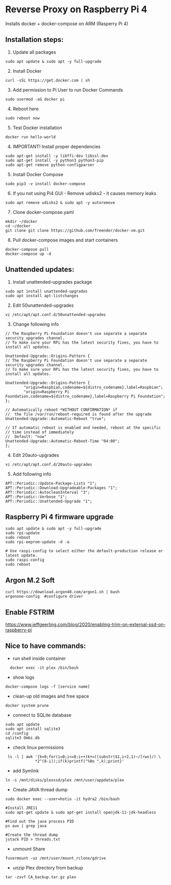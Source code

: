 # Reverse Proxy on Raspberry Pi 4

Installs docker + docker-compose on ARM (Rasperry Pi 4)
## Installation steps:
1. Update all packages
```
sudo apt update & sudo apt -y full-upgrade
```
2. Install Docker
```
curl -sSL https://get.docker.com | sh
```
3. Add permission to Pi User to run Docker Commands
```
sudo usermod -aG docker pi
```
4. Reboot here
```
sudo reboot now
```
5. Test Docker installation
```
docker run hello-world
```
4. IMPORTANT! Install proper dependencies
```
sudo apt-get install -y libffi-dev libssl-dev
sudo apt-get install -y python3 python3-pip
sudo apt-get remove python-configparser
```
5. Install Docker Compose
```
sudo pip3 -v install docker-compose
```
6. If you not using Pi4 GUI - Remove udisks2 - it causes memory leaks
```
sudo apt remove udisks2 & sudo apt -y autoremove
```
7. Clone docker-compose.yaml
```
mkdir ~/docker
cd ~/docker
git clone git clone https://github.com/freender/docker-vm.git
```
8. Pull docker-compose images and start containers
```
docker-compose pull
docker-compose up -d
```

## Unattended updates:
1. Install unattended-upgrades package
```
sudo apt install unattended-upgrades
sudo apt install apt-listchanges

```
2. Edit 50unattended-upgrades
```
vi /etc/apt/apt.conf.d/50unattended-upgrades
```
3. Change following info
```
// The Raspberry Pi Foundation doesn't use separate a separate security upgrades channel.
// To make sure your RPi has the latest security fixes, you have to install all updates.

Unattended-Upgrade::Origins-Pattern {
// The Raspberry Pi Foundation doesn't use separate a separate security upgrades channel.
// To make sure your RPi has the latest security fixes, you have to install all updates.

Unattended-Upgrade::Origins-Pattern {
        "origin=Raspbian,codename=${distro_codename},label=Raspbian";
        "origin=Raspberry Pi Foundation,codename=${distro_codename},label=Raspberry Pi Foundation";
};

// Automatically reboot *WITHOUT CONFIRMATION* if
//  the file /var/run/reboot-required is found after the upgrade
Unattended-Upgrade::Automatic-Reboot "true";

// If automatic reboot is enabled and needed, reboot at the specific
// time instead of immediately
//  Default: "now"
Unattended-Upgrade::Automatic-Reboot-Time "04:00";
};
```
4. Edit 20auto-upgrades
```
vi /etc/apt/apt.conf.d/20auto-upgrades
```
5. Add following info
```
APT::Periodic::Update-Package-Lists "1";
APT::Periodic::Download-Upgradeable-Packages "1";
APT::Periodic::AutocleanInterval "3";
APT::Periodic::Verbose "1";
APT::Periodic::Unattended-Upgrade "1";
```

## Raspberry Pi 4 firmware upgrade
```
sudo apt update & sudo apt -y full-upgrade
sudo rpi-update
sudo reboot
sudo rpi-eeprom-update -d -a

# Use raspi-config to select either the default-production release or latest update.
sudo raspi-config
sudo reboot
```

## Argon M.2 Soft
```
curl https://download.argon40.com/argon1.sh | bash
argonone-config  #configure driver
```

## Enable FSTRIM
https://www.jeffgeerling.com/blog/2020/enabling-trim-on-external-ssd-on-raspberry-pi


## Nice to have commands:

 - run shell inside container
```
  docker exec -it plex /bin/bash
```

 - show logs

```
docker-compose logs -f [service name]
```

 - clean-up old images and free space

```
docker system prune
```


- connect to SQLite database

```
sudo apt update
sudo apt install sqlite3
cd /config
sqlite3 Ombi.db
```

 - check linux permissions
```
 ls -l | awk '{k=0;for(i=0;i<=8;i++)k+=((substr($1,i+2,1)~/[rwx]/) \
             *2^(8-i));if(k)printf("%0o ",k);print}'
```

 - add Symlink
```
ln -s /mnt/disks/plexssd/plex /mnt/user/appdata/plex
```

 - Create JAVA thread dump
```
sudo docker exec --user=hotio -it hydra2 /bin/bash

#Install JRE11 
sudo apt-get update & sudo apt-get install openjdk-11-jdk-headless

#Find out the java process PID 
ps aux | grep java

#Create the thread dump 
jstack PID > threads.txt
```

 - unmount Share
```
fusermount -uz /mnt/user/mount_rclone/gdrive

```
 - unzip Plex directory from backup

```
tar -zxvf CA_backup.tar.gz plex
```
